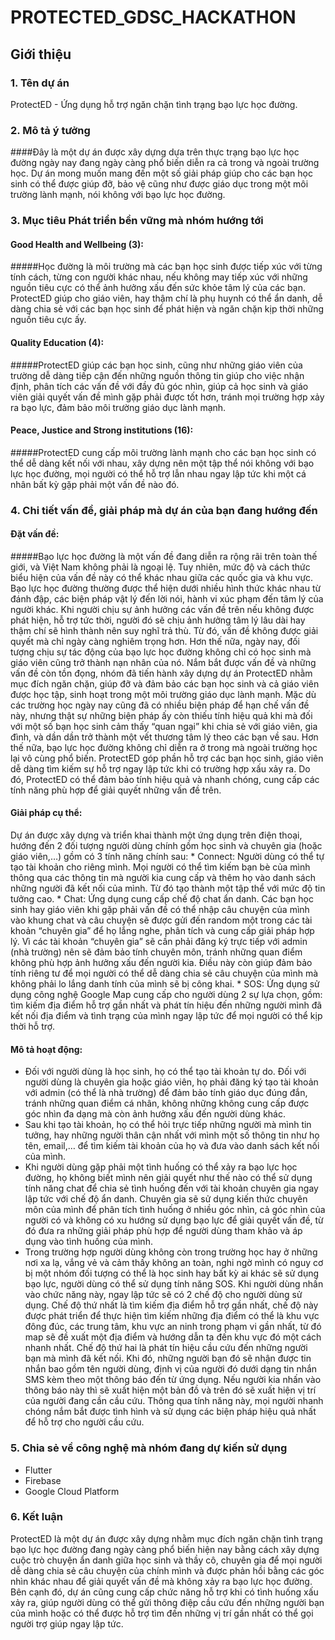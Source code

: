 # PROTECTED_GDSC_HACKATHON

## Giới thiệu

### 1. Tên dự án
ProtectED - Ứng dụng hỗ trợ ngăn chặn tình trạng bạo lực học đường.

### 2. Mô tả ý tưởng
####Đây là một dự án được xây dựng dựa trên thực trạng bạo lực học đường ngày nay đang ngày càng phổ biến diễn ra cả trong và ngoài trường học. Dự án mong muốn mang đến một số giải pháp giúp cho các bạn học sinh có thể được giúp đỡ, bảo vệ cũng như được giáo dục trong một môi trường lành mạnh, nói không với bạo lực học đường.

### 3. Mục tiêu Phát triển bền vững mà nhóm hướng tới
#### Good Health and Wellbeing (3): 
#####Học đường là môi trường mà các bạn học sinh được tiếp xúc với từng tính cách, từng con người khác nhau, nếu không may tiếp xúc với những nguồn tiêu cực có thể ảnh hưởng xấu đến sức khỏe tâm lý của các bạn. ProtectED giúp cho giáo viên, hay thậm chí là phụ huynh có thể ẩn danh, dễ dàng chia sẻ với các bạn học sinh để phát hiện và ngăn chặn kịp thời những nguồn tiêu cực ấy. 
#### Quality Education (4): 
#####ProtectED giúp các bạn học sinh, cũng như những giáo viên của trường dễ dàng tiếp cận đến những nguồn thông tin giúp cho việc nhận định, phân tích các vấn đề với đầy đủ góc nhìn, giúp cả học sinh và giáo viên giải quyết vấn đề mình gặp phải được tốt hơn, tránh mọi trường hợp xảy ra bạo lực, đảm bảo môi trường giáo dục lành mạnh. 
#### Peace, Justice and Strong institutions (16):
#####ProtectED cung cấp môi trường lành mạnh cho các bạn học sinh có thể dễ dàng kết nối với nhau, xây dựng nên một tập thể nói không với bạo lực học đường, mọi người có thể hỗ trợ lẫn nhau ngay lập tức khi một cá nhân bất kỳ gặp phải một vấn đề nào đó.


### 4. Chi tiết vấn đề, giải pháp mà dự án của bạn đang hướng đến 
#### Đặt vấn đề:
#####Bạo lực học đường là một vấn đề đang diễn ra rộng rãi trên toàn thế giới, và Việt Nam không phải là ngoại lệ. Tuy nhiên, mức độ và cách thức biểu hiện của vấn đề này có thể khác nhau giữa các quốc gia và khu vực. Bạo lực học đường thường được thể hiện dưới nhiều hình thức khác nhau từ đánh đập, các biện pháp vật lý đến lời nói, hành vi xúc phạm đến tâm lý của người khác. Khi người chịu sự ảnh hưởng các vấn đề trên nếu không được phát hiện, hỗ trợ tức thời, người đó sẽ chịu ảnh hưởng tâm lý lâu dài hay thậm chí sẽ hình thành nên suy nghĩ trả thù. Từ đó, vấn đề không được giải quyết mà chỉ ngày càng nghiêm trọng hơn. Hơn thế nữa, ngày nay, đối tượng chịu sự tác động của bạo lực học đường không chỉ có học sinh mà giáo viên cũng trở thành nạn nhân của nó. Nắm bắt được vấn đề và những vấn đề còn tồn đọng, nhóm đã tiến hành xây dựng dự án ProtectED nhằm mục đích ngăn chặn, giúp đỡ và đảm bảo các bạn học sinh và cả giáo viên được học tập, sinh hoạt trong một môi trường giáo dục lành mạnh. Mặc dù các trường học ngày nay cũng đã có nhiều biện pháp để hạn chế vấn đề này, nhưng thật sự những biện pháp ấy còn thiếu tính hiệu quả khi mà đối với một số bạn học sinh cảm thấy “quan ngại” khi chia sẻ với giáo viên, gia đình, và dần dần trở thành một vết thương tâm lý theo các bạn về sau. Hơn thế nữa, bạo lực học đường không chỉ diễn ra ở trong mà ngoài trường học lại vô cùng phổ biến. ProtectED góp phần hỗ trợ các bạn học sinh, giáo viên dễ dàng tìm kiếm sự hỗ trợ ngay lập tức khi có trường hợp xấu xảy ra. Do đó, ProtectED có thể đảm bảo tính hiệu quả và nhanh chóng, cung cấp các tính năng phù hợp để giải quyết những vấn đề trên.
#### Giải pháp cụ thể: 
Dự án được xây dựng và triển khai thành một ứng dụng trên điện thoại, hướng đến 2 đối tượng người dùng chính gồm học sinh và chuyên gia (hoặc giáo viên,…) gồm có 3 tính năng chính sau:
	* Connect: Người dùng có thể tự tạo tài khoản cho riêng mình. Mọi người có thể tìm kiếm bạn bè của mình thông qua các thông tin mà người kia cung cấp và thêm họ vào danh sách những người đã kết nối của mình. Từ đó tạo thành một tập thể với mức độ tin tưởng cao.
	* Chat: Ứng dụng cung cấp chế độ chat ẩn danh. Các bạn học sinh hay giáo viên khi gặp phải vấn đề có thể nhập câu chuyện của mình vào khung chat và câu chuyện sẽ được gửi đến random một trong các tài khoản “chuyên gia” để họ lắng nghe, phân tích và cung cấp giải pháp hợp lý. Vì các tài khoản “chuyên gia” sẽ cần phải đăng ký trực tiếp với admin (nhà trường) nên sẽ đảm bảo tính chuyên môn, tránh những quan điểm không phù hợp ảnh hưởng xấu đến người kia. Điều này còn giúp đảm bảo tính riêng tư để mọi người có thể dễ dàng chia sẻ câu chuyện của mình mà không phải lo lắng danh tính của mình sẽ bị công khai. 
	* SOS: Ứng dụng sử dụng công nghệ Google Map cung cấp cho người dùng 2 sự lựa chọn, gồm: tìm kiếm địa điểm hỗ trợ gần nhất và phát tín hiệu đến những người mình đã kết nối địa điểm và tình trạng của mình ngay lập tức để mọi người có thể kịp thời hỗ trợ.
#### Mô tả hoạt động:
  *	Đối với người dùng là học sinh, họ có thể tạo tài khoản tự do. Đối với người dùng là chuyên gia hoặc giáo viên, họ phải đăng ký tạo tài khoản với admin (có thể là nhà trường) để đảm bảo tính giáo dục đúng đắn, tránh những quan điểm cá nhân, không những không cung cấp được góc nhìn đa dạng mà còn ảnh hưởng xấu đến người dùng khác.
  *	Sau khi tạo tài khoản, họ có thể hỏi trực tiếp những người mà mình tin tưởng, hay những người thân cận nhất với mình một số thông tin như họ tên, email,… để tìm kiếm tài khoản của họ và đưa vào danh sách kết nối của mình.
  *	Khi người dùng gặp phải một tình huống có thể xảy ra bạo lực học đường, họ không biết mình nên giải quyết như thế nào có thể sử dụng tính năng chat để chia sẻ tình huống đến với tài khoản chuyên gia ngay lập tức với chế độ ẩn danh. Chuyên gia sẽ sử dụng kiến thức chuyên môn của mình để phân tích tình huống ở nhiều góc nhìn, cả góc nhìn của người có và không có xu hướng sử dụng bạo lực để giải quyết vấn đề, từ đó đưa ra những giải pháp phù hợp để người dùng tham khảo và áp dụng vào tình huống của mình. 
  *	Trong trường hợp người dùng không còn trong trường học hay ở những nơi xa lạ, vắng vẻ và cảm thấy không an toàn, nghi ngờ mình có nguy cơ bị một nhóm đối tượng có thể là học sinh hay bất kỳ ai khác sẽ sử dụng bạo lực, người dùng có thể sử dụng tính năng SOS. Khi người dùng nhấn vào chức năng này, ngay lập tức sẽ có 2 chế độ cho người dùng sử dụng. Chế độ thứ nhất là tìm kiếm địa điểm hỗ trợ gần nhất, chế độ này được phát triển để thực hiện tìm kiếm những địa điểm có thể là khu vực đông đúc, các trung tâm, khu vực an ninh trong phạm vi gần nhất, từ đó map sẽ đề xuất một địa điểm và hướng dẫn ta đến khu vực đó một cách nhanh nhất. Chế độ thứ hai là phát tín hiệu cầu cứu đến những người bạn mà mình đã kết nối. Khi đó, những người bạn đó sẽ nhận được tin nhắn bao gồm tên người dùng, định vị của người đó dưới dạng tin nhắn SMS kèm theo một thông báo đến từ ứng dụng. Nếu người kia nhấn vào thông báo này thì sẽ xuất hiện một bản đồ và trên đó sẽ xuất hiện vị trí của người đang cần cầu cứu. Thông qua tính năng này, mọi người nhanh chóng nắm bắt được tình hình và sử dụng các biện pháp hiệu quả nhất để hỗ trợ cho người cầu cứu.

### 5. Chia sẻ về công nghệ mà nhóm đang dự kiến sử dụng
  * Flutter 
  * Firebase
  * Google Cloud Platform	

### 6. Kết luận
ProtectED là một dự án được xây dựng nhằm mục đích ngăn chặn tình trạng bạo lực học đường đang ngày càng phổ biến hiện nay bằng cách xây dựng cuộc trò chuyện ẩn danh giữa học sinh và thầy cô, chuyên gia để mọi người dễ dàng chia sẻ câu chuyện của chính mình và được phản hồi bằng các góc nhìn khác nhau để giải quyết vấn đề mà không xảy ra bạo lực học đường. Bên cạnh đó, dự án cũng cung cấp chức năng hỗ trợ khi có tình huống xấu xảy ra, giúp người dùng có thể gửi thông điệp cầu cứu đến những người bạn của mình hoặc có thể được hỗ trợ tìm đến những vị trí gần nhất có thể gọi người trợ giúp ngay lập tức.
